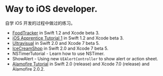 # Way to iOS developer.
自学 iOS 开发的过程中做过的练习。

* [FoodTracker](https://developer.apple.com/library/prerelease/ios/referencelibrary/GettingStarted/DevelopiOSAppsSwift/) in Swift 1.2 and Xcode beta 3.
* [iOS Apprentice Tutorial 1](http://www.raywenderlich.com/store/ios-apprentice) in Swift 1.2 and Xcode beta 3.
* [Ultravisual](http://www.raywenderlich.com/99087/swift-expanding-cells-ios-collection-views) in Swift 2.0 and Xcode 7 beta 5.
* [IceCreamShop](http://www.raywenderlich.com/97014/use-cocoapods-with-swift) in Swift 2.0 and Xcode 7 beta 5.
* NSTimerTutorial - Learn how to use NSTimer.
* ShowAlert - Using new `UIAlertController` to show alert or action sheet.
* [Alamofire Tutorial](http://www.raywenderlich.com/85080/beginning-alamofire-tutorial) in Swift 2.0 (release) and Xcode 7.0 (release) and Alamofire 2.0.2.
